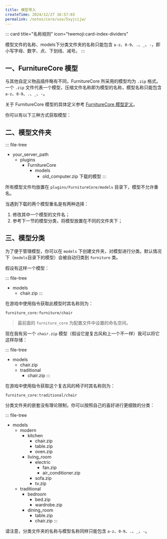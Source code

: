 ```yaml
---
title: 模型导入
createTime: 2024/12/27 16:57:03
permalink: /notes/core/use/5xyjcijw/
---
```


::: card title="名称规则" icon="twemoji:card-index-dividers"

模型文件的名称、models下分类文件夹的名称只能包含 `a-z`、`0-9`、`.`、`_`、`-`，即小写字母、数字、点、下划线、减号。
:::

## 一、FurnitureCore 模型

与其他自定义物品插件略有不同，FurnitureCore 所采用的模型均为 `.zip` 格式。
一个 `.zip` 文件代表一个模型，压缩文件名称即为模型的名称，模型名称只能包含 `a-z`、`0-9`、`.`、`_`、`-`。

关于 FurnitureCore 模型的具体定义参考 [FurnitureCore 模型定义](/notes/core/dev/model-zip/)。

你可以有以下三种方式获取模型：

<LinkCard icon="emojione-v1:card-file-box" title="自己制作（推荐）" href="/notes/bench/" />

<LinkCard icon="unjs:unstorage" title="市场下载" href="/notes/market/" />

<LinkCard icon="emojione-v1:left-right-arrow" title="材质包转换" href="/notes/bench/converter/" />

## 二、模型文件夹

::: file-tree

- your_server_path
  - plugins
    - FurnitureCore
        - models
            - old_computer.zip  下载的模型
:::

所有模型文件均放置在 `plugins/FurnitureCore/models` 目录下，模型不允许重名。

当遇到下载的两个模型重名是有两种选择：
1. 修改其中一个模型的文件名；
2. 参考下一节的模型分类，将模型放置在不同的文件夹下；

## 三、模型分类

为了便于管理模型，你可以在 `models` 下创建文件夹，对模型进行分类。默认情况下（`models`目录下的模型）会被自动归类到 `furniture` 类。

假设有这样一个模型：

::: file-tree

- models
  - chair.zip
:::

在游戏中使用指令获取此模型时其名称则为：

```
furniture_core:furniture/chair
```

> 最前面的 `furniture_core` 为配置文件中设置的命名空间。

现在我有另一个 `chair.zip` 模型（假设它是复古风和上一个不一样）我可以将它这样存储：


::: file-tree

- models
  - chair.zip
  - traditional
    - chair.zip
:::

在游戏中使用指令获取这个复古风的椅子时其名称则为：

```
furniture_core:traditional/chair
```

分类文件夹的嵌套没有理论限制，你可以按照自己的喜好进行更细致的分类：

::: file-tree

- models
  - modern
    - kitchen
      - chair.zip
      - table.zip
      - oven.zip
    - living_room
      - electric
        - fan.zip
        - air_conditioner.zip
      - sofa.zip
      - tv.zip
  - traditional
    - bedroom
      - bed.zip
      - wardrobe.zip
    - dining_room
      - table.zip
      - chair.zip
:::


请注意，分类文件夹的名称与模型名称同样只能包含 `a-z`、`0-9`、`.`、`_`、`-`。